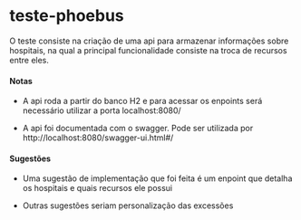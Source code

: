# teste-phoebus
O teste consiste na criação de uma api para armazenar informações sobre hospitais, na qual a principal funcionalidade consiste na troca de recursos entre eles.



<h4>Notas</h4>

* A api roda a partir do banco H2 e para acessar os enpoints será necessário utilizar a porta localhost:8080/

* A api foi documentada com o swagger. Pode ser utilizada por http://localhost:8080/swagger-ui.html#/


<h4>Sugestões</h4>

* Uma sugestão de implementação que foi feita é um enpoint que detalha os hospitais e quais recursos ele possui

* Outras sugestões seriam personalização das excessões
